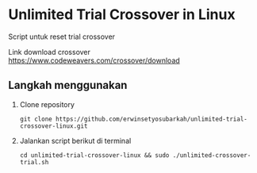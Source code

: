 # Unlimited Trial Crossover in Linux
Script untuk reset trial crossover

Link download crossover https://www.codeweavers.com/crossover/download

## Langkah menggunakan
   1. Clone repository
      ```
      git clone https://github.com/erwinsetyosubarkah/unlimited-trial-crossover-linux.git
      ```
   2. Jalankan script berikut di terminal
      ```
      cd unlimited-trial-crossover-linux && sudo ./unlimited-crossover-trial.sh 
      ``` 

